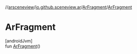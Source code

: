//[arsceneview](../../../index.md)/[io.github.sceneview.ar](../index.md)/[ArFragment](index.md)/[ArFragment](-ar-fragment.md)

# ArFragment

[androidJvm]\
fun [ArFragment](-ar-fragment.md)()
